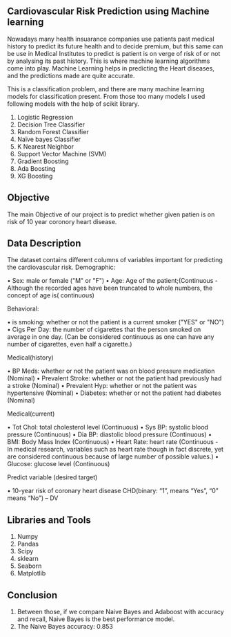 ## Cardiovascular Risk Prediction using Machine learning 
Nowadays many health insuarance companies use patients past medical history to predict its future health and to decide premium, 
but this same can be use in Medical Institutes to predict is patient is on verge of risk of or not by analysing its past history. 
This is where machine learning algorithms come into play.  Machine Learning helps in predicting the Heart diseases, and the predictions made are quite accurate.

This is a classification problem, and there are many machine learning models for classification present. 
From those too many models I used following models with the help of scikit library. 

1.	Logistic Regression
2.	Decision Tree Classifier
3.	Random Forest Classifier
4.	Naïve bayes Classifier
5.	K Nearest Neighbor
6.	Support Vector Machine (SVM)
7.	Gradient Boosting
8.	Ada Boosting
9.	XG Boosting

## Objective 
The main Objective of our project is to predict whether given patien is on risk of 10 year coronory heart disease. 

## Data Description 
The dataset contains different columns of variables important for predicting the cardiovascular risk.
Demographic:

• Sex: male or female ("M" or "F")
• Age: Age of the patient;(Continuous - Although the recorded ages
have been truncated to whole numbers, the concept of age is( continuous)

Behavioral:

• is smoking: whether or not the patient is a current smoker ("YES" or "NO")
• Cigs Per Day: the number of cigarettes that the person smoked on average in one day. (Can be considered continuous as one can have any number of cigarettes, even half a cigarette.)

Medical(history)

• BP Meds: whether or not the patient was on blood pressure medication (Nominal)
• Prevalent Stroke: whether or not the patient had previously had a stroke (Nominal)
• Prevalent Hyp: whether or not the patient was hypertensive (Nominal)
• Diabetes: whether or not the patient had diabetes (Nominal)

Medical(current)

• Tot Chol: total cholesterol level (Continuous)
• Sys BP: systolic blood pressure (Continuous)
• Dia BP: diastolic blood pressure (Continuous)
• BMI: Body Mass Index (Continuous)
• Heart Rate: heart rate (Continuous - In medical research, variables such as heart rate though in fact discrete, yet are considered continuous because of large number of possible values.)
• Glucose: glucose level (Continuous)

Predict variable (desired target)

• 10-year risk of coronary heart disease CHD(binary: “1”, means “Yes”, “0” means “No”) – DV

## Libraries and Tools 
1. Numpy 
2. Pandas 
3. Scipy 
4. sklearn 
5. Seaborn 
5. Matplotlib 

## Conclusion 
1. Between those, if we compare Naive Bayes and Adaboost with accuracy and recall, Naive Bayes is the best performance model.
2. The Naive Bayes accuracy: 0.853
